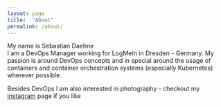```yaml
---
layout: page
title:  "About"
permalink: /about/
---
```


My name is Sebastian Daehne <br>
I am a DevOps Manager working for LogMeIn in Dresden - Germany. My passion is around DevOps concepts and in special around the usage of containers and container orchestration systems (especially Kubernetes) wherever possible.


Besides DevOps I am also interested in photography - checkout my [instagram](https://www.instagram.com/sebastiandaehne/) page if you like

